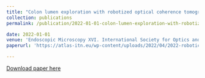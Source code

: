 ```yaml
---
title: "Colon lumen exploration with robotized optical coherence tomography catheter."
collection: publications
permalink: /publication/2022-01-01-colon-lumen-exploration-with-robotized-optical-coherence-tomography-catheter-number-12

date: 2022-01-01
venue: 'Endoscopic Microscopy XVI. International Society for Optics and Photonics, 2022.'
paperurl: 'https://atlas-itn.eu/wp-content/uploads/2022/04/2022-robotic-scanning-SPIE-final-1.pdf'

---
```

[Download paper here](https://atlas-itn.eu/wp-content/uploads/2022/04/2022-robotic-scanning-SPIE-final-1.pdf)
